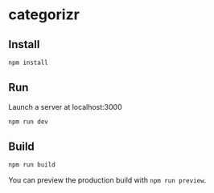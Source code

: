 # categorizr

## Install

```sh
npm install
```

## Run

Launch a server at localhost:3000

```sh
npm run dev
```

## Build

```sh
npm run build
```

You can preview the production build with `npm run preview`.
